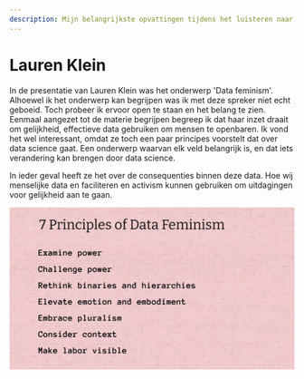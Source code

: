 ```yaml
---
description: Mijn belangrijkste opvattingen tijdens het luisteren naar Lauren Klein
---
```


# Lauren Klein

In de presentatie van Lauren Klein was het onderwerp 'Data feminism'. Alhoewel ik het onderwerp kan begrijpen was ik met deze spreker niet echt geboeid. Toch probeer ik ervoor open te staan en het belang te zien. Eenmaal aangezet tot de materie begrijpen begreep ik dat haar inzet draait om gelijkheid, effectieve data gebruiken om mensen te openbaren. Ik vond het wel interessant, omdat ze toch een paar principes voorstelt dat over data science gaat. Een onderwerp waarvan elk veld belangrijk is, en dat iets verandering kan brengen door data science. 

In ieder geval heeft ze het over de consequenties binnen deze data. Hoe wij menselijke data en faciliteren en activism kunnen gebruiken om uitdagingen voor gelijkheid aan te gaan. 

 

![](../.gitbook/assets/schermafbeelding-2020-09-03-om-15.46.20.png)

